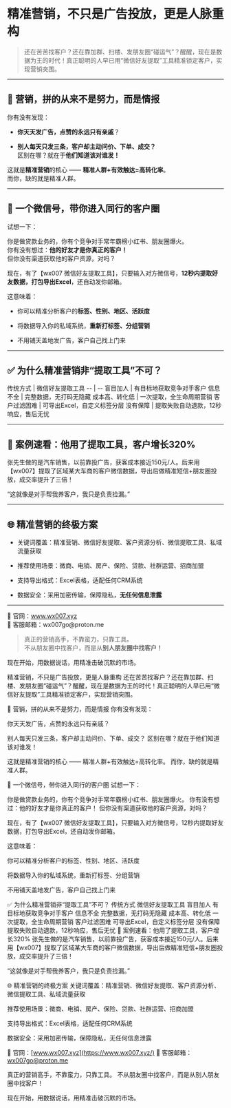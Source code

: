 <html>
<body>
<!--StartFragment--><h1 data-start="55" data-end="76" class="">精准营销，不只是广告投放，更是人脉重构</h1>
<blockquote data-start="78" data-end="154">
<p data-start="80" data-end="154" class="">还在苦苦找客户？还在靠加群、扫楼、发朋友圈“碰运气”？醒醒，现在是数据为王的时代！真正聪明的人早已用“微信好友提取”工具精准锁定客户，实现营销突围。</p>
</blockquote>
<hr data-start="156" data-end="159" class="">
<h2 data-start="161" data-end="183" class="">🧠 营销，拼的从来不是努力，而是情报</h2>
<p data-start="185" data-end="194" class="">你有没有发现：</p>
<ul data-start="195" data-end="274">
<li data-start="195" data-end="220" class="">
<p data-start="197" data-end="220" class=""><strong data-start="197" data-end="217">你天天发广告，点赞的永远只有亲戚</strong>？</p>
</li>
<li data-start="221" data-end="274" class="">
<p data-start="223" data-end="274" class=""><strong data-start="223" data-end="250">别人每天只发三条，客户却主动问价、下单、成交？</strong><br data-start="250" data-end="253">
区别在哪？就在于<strong data-start="261" data-end="274">他们知道该对谁发！</strong></p>
</li>
</ul>
<p data-start="276" data-end="328" class="">这就是<strong data-start="279" data-end="287">精准营销</strong>的核心 —— <strong data-start="294" data-end="312">精准人群+有效触达=高转化率</strong>。<br data-start="313" data-end="316">
而你，缺的就是精准人群。</p>
<hr data-start="330" data-end="333" class="">
<h2 data-start="335" data-end="357" class="">📲 一个微信号，带你进入同行的客户圈</h2>
<p data-start="359" data-end="364" class="">试想一下：</p>
<p data-start="366" data-end="444" class="">你是做贷款业务的，你有个竞争对手常年霸榜小红书、朋友圈爆火。<br data-start="396" data-end="399">
你有没有想过：<strong data-start="406" data-end="423">他的好友才是你真正的客户！</strong><br data-start="423" data-end="426">
但你没有渠道获取他的客户资源，对吗？</p>
<p data-start="446" data-end="511" class="">现在，有了【wx007 微信好友提取工具】，只要输入对方微信号，<strong data-start="478" data-end="502">12秒内提取好友数据，打包导出Excel</strong>，还自动发你邮箱。</p>
<p data-start="513" data-end="518" class="">这意味着：</p>
<ul data-start="520" data-end="602">
<li data-start="520" data-end="550" class="">
<p data-start="522" data-end="550" class="">你可以精准分析客户的<strong data-start="532" data-end="548">标签、性别、地区、活跃度</strong></p>
</li>
<li data-start="551" data-end="581" class="">
<p data-start="553" data-end="581" class="">将数据导入你的私域系统，<strong data-start="565" data-end="579">重新打标签、分组营销</strong></p>
</li>
<li data-start="582" data-end="602" class="">
<p data-start="584" data-end="602" class="">不用铺天盖地发广告，客户自己找上门来</p>
</li>
</ul>
<hr data-start="604" data-end="607" class="">
<h2 data-start="609" data-end="631" class="">✅ 为什么精准营销非“提取工具”不可？</h2>
<div class="overflow-x-auto contain-inline-size">
传统方式 | 微信好友提取工具
-- | --
盲目加人 | 有目标地获取竞争对手客户
信息不全 | 完整数据，无打码无隐藏
成本高、转化低 | 一次提取，全生命周期营销
客户过滤困难 | 可导出Excel，自定义标签分层
没有保障 | 提取失败自动退款，12秒响应，售后无忧

</div>
<hr data-start="995" data-end="998" class="">
<h2 data-start="1000" data-end="1027" class="">🚀 案例速看：他用了提取工具，客户增长320%</h2>
<p data-start="1029" data-end="1111" class="">张先生做的是汽车销售，以前靠投广告，获客成本接近150元/人。后来用【wx007】提取了区域某大车商的客户微信数据，导出后做精准短信+朋友圈投放，成交率提升了三倍！</p>
<p data-start="1113" data-end="1135" class="">“这就像是对手帮我养客户，我只是负责捡漏。”</p>
<hr data-start="1137" data-end="1140" class="">
<h2 data-start="1142" data-end="1157" class="">🌐 精准营销的终极方案</h2>
<ul data-start="1159" data-end="1297">
<li data-start="1159" data-end="1201" class="">
<p data-start="1161" data-end="1201" class="">关键词覆盖：精准营销、微信好友提取、客户资源分析、微信提取工具、私域流量获取</p>
</li>
<li data-start="1202" data-end="1237" class="">
<p data-start="1204" data-end="1237" class="">推荐使用场景：微商、电销、房产、保险、贷款、社群运营、招商加盟</p>
</li>
<li data-start="1238" data-end="1266" class="">
<p data-start="1240" data-end="1266" class="">支持导出格式：Excel表格，适配任何CRM系统</p>
</li>
<li data-start="1267" data-end="1297" class="">
<p data-start="1269" data-end="1297" class="">数据安全：采用加密传输，保障隐私，<strong data-start="1286" data-end="1297">无任何信息泄露</strong></p>
</li>
</ul>
<hr data-start="1299" data-end="1302" class="">
<p data-start="1304" data-end="1378" class="">📍 官网：<a data-start="1310" data-end="1348" rel="noopener" target="_new" class="" href="https://www.wx007.xyz">www.wx007.xyz</a><br data-start="1348" data-end="1351">
📧 客服邮箱：<a data-start="1359" data-end="1376" class="" rel="noopener">wx007go@proton.me</a></p>
<blockquote data-start="1380" data-end="1432">
<p data-start="1382" data-end="1432" class="">真正的营销高手，不靠蛮力，只靠工具。<br data-start="1400" data-end="1403">
不从朋友圈中找客户，而是从<strong data-start="1418" data-end="1432">别人朋友圈中找客户！</strong></p>
</blockquote>
<p data-start="1434" data-end="1456" class="">现在开始，用数据说话，用精准击破沉默的市场。</p><!--EndFragment-->
</body>
</html>精准营销，不只是广告投放，更是人脉重构
还在苦苦找客户？还在靠加群、扫楼、发朋友圈“碰运气”？醒醒，现在是数据为王的时代！真正聪明的人早已用“微信好友提取”工具精准锁定客户，实现营销突围。

🧠 营销，拼的从来不是努力，而是情报
你有没有发现：

你天天发广告，点赞的永远只有亲戚？

别人每天只发三条，客户却主动问价、下单、成交？
区别在哪？就在于他们知道该对谁发！

这就是精准营销的核心 —— 精准人群+有效触达=高转化率。
而你，缺的就是精准人群。

📲 一个微信号，带你进入同行的客户圈
试想一下：

你是做贷款业务的，你有个竞争对手常年霸榜小红书、朋友圈爆火。
你有没有想过：他的好友才是你真正的客户！
但你没有渠道获取他的客户资源，对吗？

现在，有了【wx007 微信好友提取工具】，只要输入对方微信号，12秒内提取好友数据，打包导出Excel，还自动发你邮箱。

这意味着：

你可以精准分析客户的标签、性别、地区、活跃度

将数据导入你的私域系统，重新打标签、分组营销

不用铺天盖地发广告，客户自己找上门来

✅ 为什么精准营销非“提取工具”不可？
传统方式	微信好友提取工具
盲目加人	有目标地获取竞争对手客户
信息不全	完整数据，无打码无隐藏
成本高、转化低	一次提取，全生命周期营销
客户过滤困难	可导出Excel，自定义标签分层
没有保障	提取失败自动退款，12秒响应，售后无忧
🚀 案例速看：他用了提取工具，客户增长320%
张先生做的是汽车销售，以前靠投广告，获客成本接近150元/人。后来用【wx007】提取了区域某大车商的客户微信数据，导出后做精准短信+朋友圈投放，成交率提升了三倍！

“这就像是对手帮我养客户，我只是负责捡漏。”

🌐 精准营销的终极方案
关键词覆盖：精准营销、微信好友提取、客户资源分析、微信提取工具、私域流量获取

推荐使用场景：微商、电销、房产、保险、贷款、社群运营、招商加盟

支持导出格式：Excel表格，适配任何CRM系统

数据安全：采用加密传输，保障隐私，无任何信息泄露

📍 官网：[www.wx007.xyz](https://www.wx007.xyz/)
📧 客服邮箱：wx007go@proton.me

真正的营销高手，不靠蛮力，只靠工具。
不从朋友圈中找客户，而是从别人朋友圈中找客户！

现在开始，用数据说话，用精准击破沉默的市场。